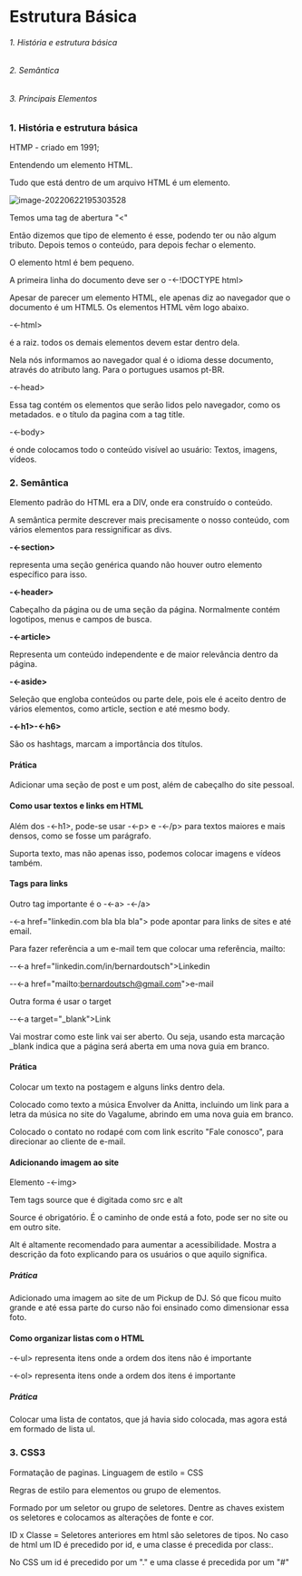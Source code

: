 # Estrutura Básica

###### 1. História e estrutura básica

###### 2. Semântica

###### 3. Principais Elementos

### 1. História e estrutura básica

HTMP - criado em 1991;

Entendendo um elemento HTML.

Tudo que está dentro de um arquivo HTML é um elemento.

![image-20220622195303528](C:\Users\Lenovo\AppData\Roaming\Typora\typora-user-images\image-20220622195303528.png)

Temos uma tag de abertura "<"

Então dizemos que tipo de elemento é esse, podendo ter ou não algum tributo. Depois temos o conteúdo, para depois fechar o elemento.

O elemento html é bem pequeno.

A primeira linha do documento deve ser o -<-!DOCTYPE html>

Apesar de parecer um elemento HTML, ele apenas diz ao navegador que o documento é um HTML5. Os elementos HTML vêm logo abaixo.



-<-html>

é a raiz. todos os demais elementos devem estar dentro dela.

Nela nós informamos ao navegador qual é o idioma desse documento, através do atributo lang. Para o portugues usamos pt-BR.

-<-head>

Essa tag contém os elementos que serão lidos pelo navegador, como os metadados. e o título da pagina com a tag title.

-<-body>

é onde colocamos todo o conteúdo visível ao usuário: Textos, imagens, vídeos.



### 2. Semântica

Elemento padrão do HTML era a DIV, onde era construído o conteúdo.

A semântica permite descrever mais precisamente o nosso conteúdo, com vários elementos para ressignificar as divs.

**-<-section>** 

representa uma seção genérica quando não houver outro elemento específico para isso.

**-<-header>**

Cabeçalho da página ou de uma seção da página. Normalmente contém logotipos, menus e campos de busca.

**-<-article>**

Representa um conteúdo independente e de maior relevância dentro da página.

**-<-aside>**

Seleção que engloba conteúdos ou parte dele, pois ele é aceito dentro de vários elementos, como article, section e até mesmo body.

**-<-h1>-<-h6>**

São os hashtags, marcam a importância dos títulos.



#### Prática

Adicionar uma seção de post e um post, além de cabeçalho do site pessoal.



#### Como usar textos e links em HTML

Além dos -<-h1>, pode-se usar -<-p> e -<-/p> para textos maiores e mais densos, como se fosse um parágrafo.

Suporta texto, mas não apenas isso, podemos colocar imagens e vídeos também.



#### Tags para links

Outro tag importante é o -<-a> -<-/a>

-<-a href="linkedin.com bla bla bla"> pode apontar para links de sites e até email. 

Para fazer referência a um e-mail tem que colocar uma referência, mailto:

--<-a href="linkedin.com/in/bernardoutsch">Linkedin</a>

--<-a href="mailto:bernardoutsch@gmail.com">e-mail</a>

Outra forma é usar o target

--<-a target="_blank">Link</a>

Vai mostrar como este link vai ser aberto. Ou seja, usando esta marcação _blank indica que a página será aberta em uma nova guia em branco.



#### Prática

Colocar um texto na postagem e alguns links dentro dela.

Colocado como texto a música Envolver da Anitta, incluindo um link para a letra da música no site do Vagalume, abrindo em uma nova guia em branco.

Colocado o contato no rodapé com com link escrito "Fale conosco", para direcionar ao cliente de e-mail.



#### Adicionando imagem ao site

Elemento -<-img>

Tem tags source que é digitada como src e alt

Source é obrigatório. É o caminho de onde está a foto, pode ser no site ou em outro site.

Alt é altamente recomendado para aumentar a acessibilidade. Mostra a descrição da foto explicando para os usuários o que aquilo significa.

##### Prática

Adicionado uma imagem ao site de um Pickup de DJ. Só que ficou muito grande e até essa parte do curso não foi ensinado como dimensionar essa foto.



#### Como organizar listas com o HTML

-<-ul> representa itens onde a ordem dos itens não é importante

-<-ol> representa itens onde a ordem dos itens é importante

##### Prática

Colocar uma lista de contatos, que já havia sido colocada, mas agora está em formado de lista ul.



### 3. CSS3

Formatação de paginas. Linguagem de estilo = CSS

Regras de estilo para elementos ou grupo de elementos.

Formado por um seletor ou grupo de seletores. Dentre as chaves existem os seletores e colocamos as alterações de fonte e cor.

ID x Classe = Seletores anteriores em html são seletores de tipos. No caso de html um ID é precedido por id, e uma classe é precedida por class:.

No CSS um id é precedido por um "." e uma classe é precedida por um "#"

